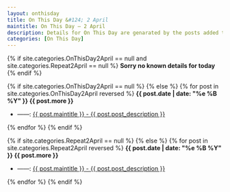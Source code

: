 ```yaml
---
layout: onthisday
title: On This Day &#124; 2 April
maintitle: On This Day — 2 April
description: Details for On This Day are genarated by the posts added to the website so the content is subject to changes/updates over time.
categories: [On This Day]
---
```


{% if site.categories.OnThisDay2April == null and site.categories.Repeat2April == null %}
<strong>Sorry no known details for today</strong>
{% endif %}

{% if site.categories.OnThisDay2April == null %}
{% else %}
{% for post in site.categories.OnThisDay2April reversed %}
<strong>{{ post.date | date: "%e %B %Y" }} {{ post.more }}</strong>
<ul>
<li> ——: <a href="{{ post.url }}">{{ post.maintitle }} - {{ post.post_description }}</a></li>
</ul>
{% endfor %}
{% endif %}

{% if site.categories.Repeat2April == null %}
{% else %}
{% for post in site.categories.Repeat2April reversed %}
<strong>{{ post.date | date: "%e %B %Y" }} {{ post.more }}</strong>
<ul>
<li> ——: <a href="{{ post.url }}">{{ post.maintitle }} - {{ post.post_description }}</a></li>
</ul>
{% endfor %}
{% endif %}
